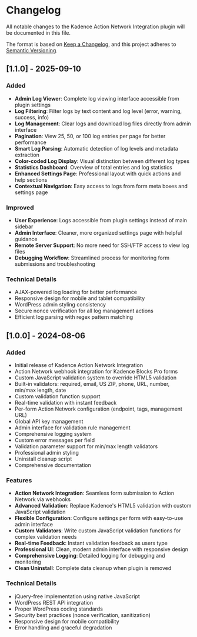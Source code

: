 # Changelog

All notable changes to the Kadence Action Network Integration plugin will be documented in this file.

The format is based on [Keep a Changelog](https://keepachangelog.com/en/1.0.0/),
and this project adheres to [Semantic Versioning](https://semver.org/spec/v2.0.0.html).

## [1.1.0] - 2025-09-10

### Added
- **Admin Log Viewer**: Complete log viewing interface accessible from plugin settings
- **Log Filtering**: Filter logs by text content and log level (error, warning, success, info)
- **Log Management**: Clear logs and download log files directly from admin interface
- **Pagination**: View 25, 50, or 100 log entries per page for better performance
- **Smart Log Parsing**: Automatic detection of log levels and metadata extraction
- **Color-coded Log Display**: Visual distinction between different log types
- **Statistics Dashboard**: Overview of total entries and log statistics
- **Enhanced Settings Page**: Professional layout with quick actions and help sections
- **Contextual Navigation**: Easy access to logs from form meta boxes and settings page

### Improved
- **User Experience**: Logs accessible from plugin settings instead of main sidebar
- **Admin Interface**: Cleaner, more organized settings page with helpful guidance
- **Remote Server Support**: No more need for SSH/FTP access to view log files
- **Debugging Workflow**: Streamlined process for monitoring form submissions and troubleshooting

### Technical Details
- AJAX-powered log loading for better performance
- Responsive design for mobile and tablet compatibility
- WordPress admin styling consistency
- Secure nonce verification for all log management actions
- Efficient log parsing with regex pattern matching

## [1.0.0] - 2024-08-06

### Added
- Initial release of Kadence Action Network Integration
- Action Network webhook integration for Kadence Blocks Pro forms
- Custom JavaScript validation system to override HTML5 validation
- Built-in validators: required, email, US ZIP, phone, URL, number, min/max length, date
- Custom validation function support
- Real-time validation with instant feedback
- Per-form Action Network configuration (endpoint, tags, management URL)
- Global API key management
- Admin interface for validation rule management
- Comprehensive logging system
- Custom error messages per field
- Validation parameter support for min/max length validators
- Professional admin styling
- Uninstall cleanup script
- Comprehensive documentation

### Features
- **Action Network Integration**: Seamless form submission to Action Network via webhooks
- **Advanced Validation**: Replace Kadence's HTML5 validation with custom JavaScript validation
- **Flexible Configuration**: Configure settings per form with easy-to-use admin interface
- **Custom Validators**: Write custom JavaScript validation functions for complex validation needs
- **Real-time Feedback**: Instant validation feedback as users type
- **Professional UI**: Clean, modern admin interface with responsive design
- **Comprehensive Logging**: Detailed logging for debugging and monitoring
- **Clean Uninstall**: Complete data cleanup when plugin is removed

### Technical Details
- jQuery-free implementation using native JavaScript
- WordPress REST API integration
- Proper WordPress coding standards
- Security best practices (nonce verification, sanitization)
- Responsive design for mobile compatibility
- Error handling and graceful degradation 